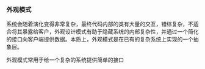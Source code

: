 ### 外观模式

系统会随着演化变得非常复杂，最终代码内部的类有大量的交互，错综复杂，不适合将其暴露给客户，外观设计模式有助于隐藏系统的内部复杂性，并通过一个简化的接口向客户端提供数据。本质上，外观模式是在已有的复杂系统上实现的一个抽象层。

外观模式常用于给一个复杂的系统提供简单的接口